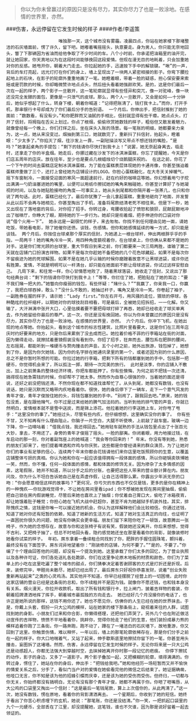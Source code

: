> 你以为你未曾赢过的原因只是没有尽力，其实你尽力了也是一败涂地。在感情的世界里，亦然。

###伤害，永远停留在它发生时候的样子
####作者/李遥策

						唯独那一天，这个城市没有雾霾。凌晨四点，你站在她家楼下那堵整洁的石灰墙面前，愣了许久，留下吧。她嘟着嘴摇摇头，执意要走。身为男人，你只能无奈地回头，瞥了下那辆因为省油而给他争取了不少时间的车。八个小时前，你承诺把油箱里的油开完，就让她回家，你天真地以为在这段时间能够挽回这段爱情。但现在漫无目的地耗着，只会加重她对你的反感。她甩开你，朝着大门走去。你拉起她的手，迅速按下手中的解锁键。“啾”的一声，背后的车灯亮起，远光灯打在你们的身上，墙上呈现出了一块两人紧密相接的影子。你弯下腰捡起地上的石块，在影子的轮廓外重重地画了一笔。她瞪着眼，带着一脸的疑惑，担心保安要来索赔或是罚款的时候，你却略微赞许地点点头，然后扭头看着她强颜欢笑。是的，这是你们最后一次在一起的样子，两个影子一旦散开，这一笔轮廓就显得有些怪异和突兀，像一对驼峰，像一块还没完全发酵的面包，更像是一只泄气的皮球。那么，两个人一旦散开，又会是如何——十分钟后，她似乎想起了什么，转身下楼，朝着你喊道：“记得把账清了，钱打我卡上。”而你，打开手机，那串银行卡号却成为了你们最后分手的告别语。 一个月后。你伸出手，把信封推到了她的面前：“数数看，有没有少。”和你肥胖而又油腻的手相比，信封就显得有些干瘪。她点点头，打开了信封，将拇指在舌尖上划过。你点了根烟，偷偷欣赏她数钱的样子，粗俗但又散发着魅力，就像曾经每一个晚上，你们打烊之后，坐在床头入账的场景。每一笔账的明细，她都要亲力亲为，这一点，她从来没变过。烟抽到第三口，她就数完了，重新抖了抖信封，抬起头，瞪着眼：“少太多了。”你掐灭了烟，往沙发上一靠，一副轻描淡写又带点不想还钱的嘴脸，“是吗？”她拿起桌角的手提包：“剩下的钱请你尽快打到我卡上！”说罢，她无奈起身离去，临走时，还拿走了你的半盒烟。她走后，你挪过藏在沙发下的冰淇淋蛋糕，你忘了提醒她，今天是你们店五周年的店庆。放在往年，至少也是要点几根蜡烛切个烧鹅腿庆祝的。 在这之前，你花了一个下午的时间去蛋糕店定制冰淇淋蛋糕，为了能在蛋糕表层体现她的卡通肖像，你甚至强迫着蛋糕师重做了三个，还打上曾经她为店铺设计的LOGO。你担心蛋糕融化，在大冬天关掉暖气，摇下车窗制冷，一面接受迎面的寒风一面超速前行，赶在约好的咖啡店等她。你幻想着用勺子挖出满满一勺奶油塞进她的嘴里，以便可以用纸巾擦拭她的嘴角来触碰她，你甚至计算好了与她凝视的时间，以及与她贴脸接吻的角度——可事实上，她从头到尾都和你隔开着一张茶几，也只和你说了两句话。此时，蛋糕已经化了。最后你犹豫了一会儿拿起蛋糕，重重地砸向了地面，并发誓从此以后不会再与她相见，你甚至掏出了手机，准备将尾款结清老死不相往来。但是下一秒，她又出现在了落地窗的背后，对你招了招手。你转过身，弯腰收拾起了愤怒和狼狈，屁颠屁颠地冲出了咖啡厅，你睁大了眼，期待她的下一步行为。她却只是衔着烟，把手伸进你的口袋对你说“借个火用一下”。 她永远是一副很忙的样子，来去匆匆。你找不到任何理由见她一面，请她吃饭，带她看电影，除了她催你还债。谈钱，伤感情。但你和她感情延续的唯一方式，却只能是谈钱。 两个月后。你按住台球桌那个厚实的信封，为她递上一根台球杆，伸出两根胖乎乎的手指，一局两千！她的嘴角冷冷一笑，用四种角度藐视着你，在台球桌上，你仿佛从来都不是她的对手。这是你们常光顾的台球室，重大节假日到来之前，你们都要来一次三局两胜，谁输了第二天就在店铺门口扮演吉祥物。如果不是每次你趁她不备把她的几个花色球藏起，如果不是每次你不留痕迹为她的死球解围，如果不是在她几乎认输的时候你磨蹭着故意不让黑球进袋，或许你还有胜算。爱情，不就是明明可以一杆清台，却只能在她面前不断让母球进袋，你试过这样安慰自己。 几局下来，和往常一样，你心甘情愿地败了，随着黑球落袋，她收走了信封，又说出了那句经典台词：“剩下的钱请你尽快打到我卡上！”等等，你拦住了她，把脸贴在了她的耳边：“要不我们赌一把大的。”她瞥向你瘦弱的钱包，有些怀疑：“赌什么？”“我赢了，你亲我一口，你赢了，我把白球吞掉，敢么？”没什么不敢的，她抽过杆子，嘴角又是冷冷一笑。你卷起了袖子，一副胜券在握的样子，请示她：“Lady first。”你左右开弓，用风骚的走位，猥琐的停球，各种酷炫的拉杆缩杆，以期她对你的球技刮目相看，可是最后，全被她见招拆招，一一化解。你又输了，大汗淋漓中张开大口，心里估摸着要不要把母球打碎了再吞，她却已经收走了球买单离去，作为她留给你最后的尊严。这一次，你还是没有挽回她。你以为你未曾赢过的原因只是没有尽力，其实你尽力了也是一败涂地。在感情的世界里，亦然。 六个月后。你冲下飞机，在她出现的地点等她。你抬起头，看到这个城市的标志性建筑，比照片里看要大，这是你们在三周年店庆时约好要来的地方，只是你后来累倒了没去成而已。她拉着价格不菲的行李箱站在街的对面，因为懒得走动，就擦拭着墨镜假装没有看到你。你招了招手，狂奔而去，腰包系在肥胖的腰间，左右摇晃，都能听到一堆硬币与赘肉撞击的声音。五个小时之前，她外出旅游，钱包掉了，她想到了你，是因为你欠她钱，因为你的名字排在她通讯录里的第一个，或者还因为别的什么原因，总之不是你暂时所想的可能。你拉过她的行李箱，把剩下所有的钱都塞到她的手中，包括那一把硬币，你觉得机会来了，所以孤注一掷，期待一次完美的旅行。 此时是淡季，你的店铺入不敷出，加上之前萧条的整体经济环境，你把车都抵押了。你有些懊悔，为何之前不把钱一次还清，搞得现在她急需钱的时候，你却帮不了她太多。然而作为自尊心很强的你，当着她的面还是得说，还好之前没把钱还清，不然你现在都不知道找谁帮忙了。从头到尾，她都没有数钱，也没有说话，她只是沉默而又略带内疚地看着你。很快，她的身后停下了一辆车，走下一个意气风发的青年才俊，青年才俊按住她的头，将钱包塞到她的手中。“别闹了，跟我回去吧。”原来，她的钱包没丢，是在跟他赌气，你不过是过来给她的脾气加法码的。当听到他的排气管的声音，你就已然明白，爱情根本就不是雪中送炭，而是锦上添花。他拉着她的行李送她上车，对你甩了甩手：“这里没你的事了。”她扭过头，尽管有些内疚，但仔细想想，这里确实没你的事了。 你有些不甘，又不知再有什么理由阻止。你脑子一片空白，大腿不听使唤，上前敲了敲车窗。玻璃一边下降，你一边嘀咕着：“借我点钱，我还得回去。”她用轻车就熟的手法从钱包里点出了十张百元大钞，拿去，不用还了。身旁的青年才俊摇了摇头，一脸的鄙夷。你闭着眼，用力地接过钱，在车启动的那一刻，你对着副驾座上的她喊道：“我会等你回来的！” 年末。你没有等到她，熟悉的朋友们却来了，他们提着啤酒和炸鸡与你庆贺。这些都是你曾经请来的群众演员，为了让她对你们的事业有足够的信心，连续两个年末你都会花钱请他们来你店里吃饭照顾你的生意，以覆盖店铺整体亏损的真相。你认为她和你在一起应该值得拥有一段体面的感情，所以你砸锅卖铁博她一笑，然而，你不懂，任何一段体面的感情，都和体面的修饰无关。因为掺杂了太多情感的因素，这笔假账，她并不知道，所以分手之后的分账，也要把这些人带来的营业额计算在内。朋友问及，你为什么不坦白告诉她自己是在弄虚作假，让自己活得那么累。你露出少年派无奈的口吻：“你会愿意相信这样的故事吗？”更何况，你亏欠的东西也不仅仅是钱，更多的是你在精神上的一种愧疚——你玩游戏觉得卡，不让她在房间里看ipad；你不想被她发现在房间里抽烟，偷偷把自己锁在房内假装睡觉，尽管后来她也喜欢上了抽烟；你仗着自己胃口大，偷吃了冰箱夜宵，却让她饿着肚子睡觉；你担心她在飞机大战中赶超你，甚至不肯为她越狱手机装外挂。其实，排除愧疚之情，这钱是你唯一可以接近她的机会，你认为这样解释他们会比较相信。你通过还钱，知道了她对你还有短暂的依赖，知道了她新的生活方式，知道了她对生活真正的向往，也证明了一直困扰你很久的问题，她没有你确实会更幸福。朋友们留下来陪你吃了一顿饭，故意腾出一张椅子，作为她的念想存在，故意与你和这张椅子有说有笑，假装她还没离开。你后来想想，觉得不吉利，又把椅子抽了，但总不时地回头看，隐约感觉她还坐在那里看着你的背影，就像装修时她看你试菜的样子。 年初。房东拿着一叠续租合同找到了你，肥胖的手握住圆珠笔，颤抖着，最终没有在下面签字。房东诧异地望着你：“刚装修的店铺，为何不要了。”“是的，不要了。”你编了十个理由回答他的问题，却没有一个提及到她。这里承载了你们太多的回忆，为了营业执照以及各种许可证，你们各处送礼各处跪舔，你们在这里争论原木地板的材质和颜色，你们为了菜单上的小吃在这里吃遍了整个城市的甜点，你们猜拳决定着答谢顾客的方式是打折还是折现。后来，装修完毕，甲醛尚未散尽，她却已经出局了。最后房东只好祝你恭喜发财，说着“创业失败重新再站起来”之类的心灵鸡汤。其实他并不知道，你早已经摆脱了经营上的一切困境，此时你这家店铺的营业已经是这条街的总和，你不续租并不是因为钱。就像你不愿还钱，也和钱本身没有关系。烟火漫天，你拉开收款机，取出了所有钱和银行卡，拉上闸门，披着吉祥物的套装，你朝着招牌潇洒地挥了挥手，朝着城市最孤独的方向走去。 她已经好几个月没接你的电话了，也许正是她所说的那样，这钱不用你还了。她也不愿见你，仿佛你的人生已经在她的世界抹去。于是，你戴上头套，假扮一只大公鸡的模样，站在她家的楼下那条街上，窥视着来往的人群，试图找到她的身影。小朋友们过来和你合影，你懒得搭理，还把他们弄哭了。另外几个也在附近做活动宣传的吉祥物，愤愤不平地看着你，挑衅你，觉得你抢走了他们的生意，他们装扮成暴力熊的模样追着你跑了三条街。你一路奔跑，跑不动了，蹲在了一堵洁白的石灰墙下，故地重游，你又回到了这里。你触景伤情，难以释怀，一年以后，墙上的那笔轮廓依稀存在，那是你们分手之前在一起的样子。你大口地喘着气，又站了起来，伸手歇斯底里地擦拭你留下的一笔，你甚至用头撞击，妄图拆了这堵墙。然而，伤害，永远停留在它发生时候的样子。无论你将来是一只大公鸡还是动感超人，你都无法强大到穿越时空，去抹掉她离开你时那一段记忆的疤痕。 你停下擦拭的动作，影子的身边，又多了一道影子。两个影子叠加一起，又把模糊的轮廓，填得满满的。你转过身，愣住了，她站在你的身后，伸出手：“把钱给我吧。”她和他经历一场短暂而又并不愉快的情爱关系之后，分手了，看似门当户对的爱情在她偷看完他的微信之后结束了。她证据确凿，他哑口无言，你不知是该为他的招蜂引蝶而庆幸，还是该为她的受伤而受伤。但终归，一切都与你无关，你始终都没有搞明白，无论有没有那个青年才俊，她都不再属于你。你咂了咂嘴唇，从大公鸡的口袋里又掏出一个信封：“这是最后一笔钱尾款，算上上次借你的，从此两清了。”这一次，她没有数钱，愣在原地，看着你的背影潇洒离去。 一个星期后，你收到了她的短信。她终于看出了你苦心积虑埋下的玄机，她说：“那笔账，你还是没结清。”你一笑，一把抓起口袋里的九个一元硬币，全部丢在了江里，却没提醒她，这笔钱，谁也不欠谁，因为那是说好留着一起去领证的。			  		